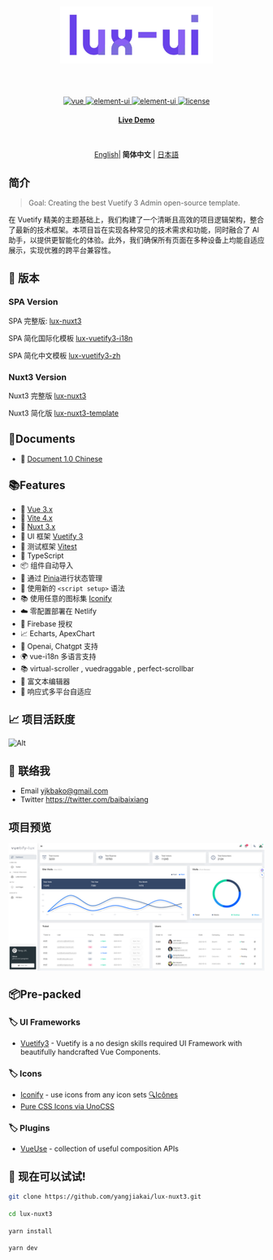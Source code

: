 <br><br>

<p align='center' >
  <img  src='/assets/images//logo.png' alt='Vuetify3' width='300'/>
</p>
<br><br>

<p align="center">
  <a href="https://vuejs.org/">
    <img src="https://img.shields.io/badge/vue-v3.2.47-brightgreen.svg" alt="vue">
  </a>
  <a href="https://vuetifyjs.com/">
    <img src="https://img.shields.io/badge/vuetify-v3.1.13-blue.svg" alt="element-ui">
  </a>
    <a href="https://vitejs.dev/">
    <img src="https://img.shields.io/badge/vite-v4.2.1-blueviolet.svg" alt="element-ui">
  </a>
  
  <a href="https://github.com/yangjiakai/lux-nuxt3/blob/main/LICENSE">
    <img src="https://img.shields.io/github/license/mashape/apistatus.svg" alt="license">
  </a>
</p>

<h4 align='center'>
<a href="https://lux-vuetify3-nuxt3.netlify.app/">Live Demo</a>
</h4>

<br>

<p align='center'>
<a href="https://github.com/yangjiakai/lux-nuxt3/blob/main/README.md">English</a>|<b> 简体中文</b> | <a href="https://github.com/yangjiakai/lux-nuxt3/blob/main/README.jp.md">日本語</a>
</p>

## 简介

> Goal: Creating the best Vuetify 3 Admin open-source template.

在 Vuetify 精美的主题基础上，我们构建了一个清晰且高效的项目逻辑架构，整合了最新的技术框架。本项目旨在实现各种常见的技术需求和功能，同时融合了 AI 助手，以提供更智能化的体验。此外，我们确保所有页面在多种设备上均能自适应展示，实现优雅的跨平台兼容性。

## 📖 版本

### SPA Version

SPA 完整版: [lux-nuxt3](https://github.com/yangjiakai/lux-nuxt3)

SPA 简化国际化模板 [lux-vuetify3-i18n](https://github.com/yangjiakai/vuetify3-lux-admin-template-i18n)

SPA 简化中文模板 [lux-vuetify3-zh](https://github.com/yangjiakai/vuetify3-lux-admin-template-zh)

### Nuxt3 Version

Nuxt3 完整版 [lux-nuxt3](https://github.com/yangjiakai/lux-nuxt3)

Nuxt3 简化版 [lux-nuxt3-template](https://github.com/yangjiakai/lux-nuxt3)

## 📖Documents

- 📖 [Document 1.0 Chinese](https://www.craft.me/s/tAMVv4hUxZIH6G)

## 📚Features

- 📖 [Vue 3.x](https://github.com/vuejs/core)
- 📖 [Vite 4.x](https://github.com/vitejs/vite)
- 📖 [Nuxt 3.x](https://github.com/nuxt/nuxt)
- 📖 UI 框架 [Vuetify 3](https://next.vuetifyjs.com/en/)
- 📖 测试框架 [Vitest](https://vitest.dev/)
- 📖 TypeScript
- 📦 组件自动导入
- 🍍 通过 [Pinia](https://pinia.vuejs.org/)进行状态管理
- 📔 使用新的 `<script setup>` 语法
- 📚 使用任意的图标集 [Iconify](https://icon-sets.iconify.design/)
- ☁️ 零配置部署在 Netlify
- 🔑 Firebase 授权
- 📈 Echarts, ApexChart
- 🧭 Openai, Chatgpt 支持
- 🌍 vue-i18n 多语言支持
- 📚 virtual-scroller , vuedraggable , perfect-scrollbar
- 📝 富文本编辑器
- 📇 响应式多平台自适应

## 📈 项目活跃度

![Alt](https://repobeats.axiom.co/api/embed/306361b2af1a8556f64a0a828e1726a94bff36f0.svg "Repobeats analytics image")

## 💬 联络我

- Email <a href="mailto:yjkbako@gmail.com">yjkbako@gmail.com</a>
- Twitter https://twitter.com/baibaixiang

## 项目预览

![DashBoard](/assets/images/preview/Dashboard.png)

## 📦Pre-packed

### 🏷️ UI Frameworks

- [Vuetify3](https://next.vuetifyjs.com/en/) - Vuetify is a no design skills required UI Framework with beautifully handcrafted Vue Components.

### 🏷️ Icons

- [Iconify](https://iconify.design) - use icons from any icon sets [🔍Icônes](https://icones.netlify.app/)
- [Pure CSS Icons via UnoCSS](https://github.com/antfu/unocss/tree/main/packages/preset-icons)

### 🏷️ Plugins

- [VueUse](https://github.com/antfu/vueuse) - collection of useful composition APIs

## 👻 现在可以试试!

```bash
git clone https://github.com/yangjiakai/lux-nuxt3.git

cd lux-nuxt3

yarn install

yarn dev
```
